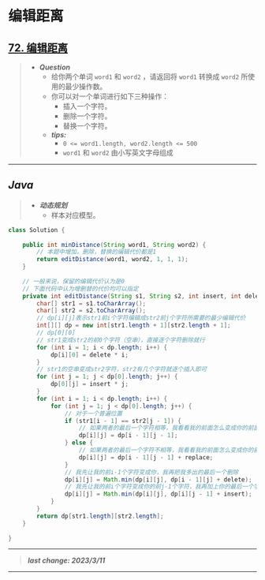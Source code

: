 # 编辑距离

## [72. 编辑距离](https://leetcode.cn/problems/edit-distance/)

> - ***Question***
>   - 给你两个单词 `word1` 和 `word2` ，请返回将 `word1` 转换成 `word2` 所使用的最少操作数。
>   - 你可以对一个单词进行如下三种操作：
>     - 插入一个字符。
>     - 删除一个字符。
>     - 替换一个字符。
>   - ***tips:***
>     - `0 <= word1.length, word2.length <= 500`
>     - `word1` 和 `word2` 由小写英文字母组成

---

## *Java*

> - ***动态规划***
>   - 样本对应模型。

```java
class Solution {
    
    public int minDistance(String word1, String word2) {
        // 本题中增加，删除，替换的编辑代价都是1
        return editDistance(word1, word2, 1, 1, 1);
    }
    
    // 一般来说，保留的编辑代价认为是0
    // 下面代码中认为增删替的代价均可以指定
    private int editDistance(String s1, String s2, int insert, int delete, int replace) {
        char[] str1 = s1.toCharArray();
        char[] str2 = s2.toCharArray();
        // dp[i][j]表示str1前i个字符编辑成str2前j个字符所需要的最少编辑代价
        int[][] dp = new int[str1.length + 1][str2.length + 1];
        // dp[0][0]
        // str1变成str2的前0个字符（空串），直接逐个字符删除就行
        for (int i = 1; i < dp.length; i++) {
            dp[i][0] = delete * i;
        }
        // str1的空串变成str2字符，str2有几个字符就逐个插入即可
        for (int j = 1; j < dp[0].length; j++) {
            dp[0][j] = insert * j;
        }
        for (int i = 1; i < dp.length; i++) {
            for (int j = 1; j < dp[0].length; j++) {
                // 对于一个普遍位置
                if (str1[i - 1] == str2[j - 1]) {
                    // 如果两者的最后一个字符相等，我看看我的前面怎么变成你的前面
                    dp[i][j] = dp[i - 1][j - 1];
                } else {
                    // 如果两者的最后一个字符不相等，我看看我的前面怎么变成你的前面，然后我的最后一个再替换成你的最后一个
                    dp[i][j] = dp[i - 1][j - 1] + replace;
                }
                // 我先让我的前i-1个字符变成你，我再把我多出的最后一个删除
                dp[i][j] = Math.min(dp[i][j], dp[i - 1][j] + delete);
                // 我先让我的前i个字符变成你的前j-1个字符，我再加上你的最后一个字符
                dp[i][j] = Math.min(dp[i][j], dp[i][j - 1] + insert);
            }
        }
        return dp[str1.length][str2.length];
    }
    
}
```

---

> ***last change: 2023/3/11***

---

